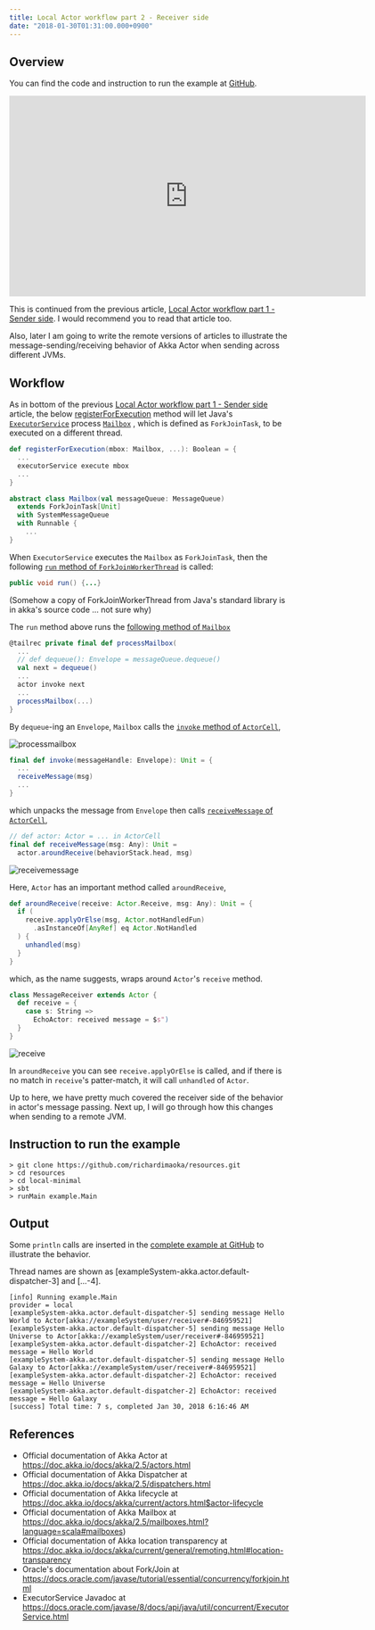 ```yaml
---
title: Local Actor workflow part 2 - Receiver side
date: "2018-01-30T01:31:00.000+0900"
---
```


## Overview

You can find the code and instruction to run the example at [GitHub](https://github.com/richardimaoka/resources/tree/master/local-minimal).

<iframe width="640" height="360" src="https://www.youtube.com/embed/LbuLAtN20HA" frameborder="0" allow="autoplay; encrypted-media" allowfullscreen></iframe>

This is continued from the previous article, [Local Actor workflow part 1 - Sender side](../local-minimal-sender). I would recommend you to read that article too.

Also, later I am going to write the remote versions of articles to illustrate the message-sending/receiving behavior of Akka Actor when sending across different JVMs.

## Workflow 

As in bottom of the previous [Local Actor workflow part 1 - Sender side](../local-minimal-sender) article, the below  [registerForExecution](https://github.com/akka/akka/blob/v2.5.9/akka-actor/src/main/scala/akka/dispatch/Dispatcher.scala#L115) method will let Java's [`ExecutorService`](https://docs.oracle.com/javase/8/docs/api/java/util/concurrent/ExecutorService.html) process [`Mailbox`](https://github.com/akka/akka/blob/v2.5.9/akka-actor/src/main/scala/akka/dispatch/Mailbox.scala#L56L57) , which is defined as `ForkJoinTask`, to be executed on a different thread.

```scala
def registerForExecution(mbox: Mailbox, ...): Boolean = {
  ...
  executorService execute mbox
  ...
}
```

```scala
abstract class Mailbox(val messageQueue: MessageQueue)
  extends ForkJoinTask[Unit] 
  with SystemMessageQueue 
  with Runnable {
    ...
}
```

When `ExecutorService` executes the `Mailbox` as `ForkJoinTask`, then the following [`run` method of `ForkJoinWorkerThread`](https://github.com/akka/akka/blob/v2.5.9/akka-actor/src/main/java/akka/dispatch/forkjoin/ForkJoinWorkerThread.java#L103) is called:

```java
public void run() {...} 
```

(Somehow a copy of ForkJoinWorkerThread from Java's standard library is in akka's source code ... not sure why)

The `run` method above runs the [following method of `Mailbox`](https://github.com/akka/akka/blob/v2.5.9/akka-actor/src/main/scala/akka/dispatch/Mailbox.scala#L250)

```scala
@tailrec private final def processMailbox(
  ...
  // def dequeue(): Envelope = messageQueue.dequeue()
  val next = dequeue() 
  ...
  actor invoke next
  ...
  processMailbox(...)
}
```

By `dequeue`-ing an `Envelope`, `Mailbox` calls the [`invoke` method of `ActorCell`](https://github.com/akka/akka/blob/v2.5.9/akka-actor/src/main/scala/akka/actor/ActorCell.scala#L488), 

![processmailbox](./processmailbox.jpg)

```scala
final def invoke(messageHandle: Envelope): Unit = {
  ...
  receiveMessage(msg)
  ...
}
```

which unpacks the message from `Envelope` then calls [`receiveMessage` of `ActorCell`](https://github.com/akka/akka/blob/v2.5.9/akka-actor/src/main/scala/akka/actor/ActorCell.scala#L527),

```scala
// def actor: Actor = ... in ActorCell
final def receiveMessage(msg: Any): Unit =
  actor.aroundReceive(behaviorStack.head, msg)
```

![receivemessage](./receivemessage.jpg)

Here, `Actor` has an important method called `aroundReceive`, 

```scala
def aroundReceive(receive: Actor.Receive, msg: Any): Unit = {
  if (
    receive.applyOrElse(msg, Actor.notHandledFun)
      .asInstanceOf[AnyRef] eq Actor.NotHandled
  ) {
    unhandled(msg)
  }
}
```

which, as the name suggests, wraps around `Actor`'s `receive` method. 

```scala
class MessageReceiver extends Actor {
  def receive = {
    case s: String =>
      EchoActor: received message = $s")
  }
}
```
![receive](./receive.jpg)

In `aroundReceive` you can see `receive.applyOrElse` is called, and if there is no match in `receive`'s patter-match, it will call `unhandled` of `Actor`.

Up to here, we have pretty much covered the receiver side of the behavior in actor's message passing. Next up, I will go through how this changes when sending to a remote JVM.

## Instruction to run the example
```
> git clone https://github.com/richardimaoka/resources.git
> cd resources
> cd local-minimal
> sbt
> runMain example.Main
```

## Output 

Some `println` calls are inserted in the [complete example at GitHub](https://github.com/richardimaoka/resources/tree/master/local-minimal) to illustrate the behavior.

Thread names are shown as [exampleSystem-akka.actor.default-dispatcher-3] and [...-4].

```
[info] Running example.Main
provider = local
[exampleSystem-akka.actor.default-dispatcher-5] sending message Hello World to Actor[akka://exampleSystem/user/receiver#-846959521]
[exampleSystem-akka.actor.default-dispatcher-5] sending message Hello Universe to Actor[akka://exampleSystem/user/receiver#-846959521]
[exampleSystem-akka.actor.default-dispatcher-2] EchoActor: received message = Hello World
[exampleSystem-akka.actor.default-dispatcher-5] sending message Hello Galaxy to Actor[akka://exampleSystem/user/receiver#-846959521]
[exampleSystem-akka.actor.default-dispatcher-2] EchoActor: received message = Hello Universe
[exampleSystem-akka.actor.default-dispatcher-2] EchoActor: received message = Hello Galaxy
[success] Total time: 7 s, completed Jan 30, 2018 6:16:46 AM
```

## References 

- Official documentation of Akka Actor at https://doc.akka.io/docs/akka/2.5/actors.html
- Official documentation of Akka Dispatcher at https://doc.akka.io/docs/akka/2.5/dispatchers.html
- Official documentation of Akka lifecycle at https://doc.akka.io/docs/akka/current/actors.html$actor-lifecycle
- Official documentation of Akka Mailbox at https://doc.akka.io/docs/akka/2.5/mailboxes.html?language=scala#mailboxes)
- Official documentation of Akka location transparency at https://doc.akka.io/docs/akka/current/general/remoting.html#location-transparency
- Oracle's documentation about Fork/Join at https://docs.oracle.com/javase/tutorial/essential/concurrency/forkjoin.html
- ExecutorService Javadoc at https://docs.oracle.com/javase/8/docs/api/java/util/concurrent/ExecutorService.html